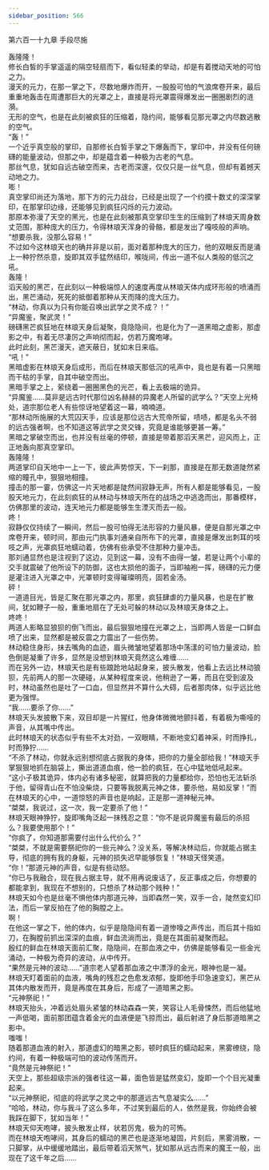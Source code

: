 ```yaml
---
sidebar_position: 566
---
```

 第六百一十九章 手段尽施


轰隆隆！  
修长白皙的手掌遥遥的隔空轻扇而下，看似轻柔的举动，却是有着搅动天地的可怕之力。  
漫天的元力，在那一掌之下，尽数地爆炸而开，一股股可怕的气浪席卷开来，最后重重地轰击在周遭那巨大的光罩之上，直接是将光罩震得爆发出一圈圈剧烈的涟漪。  
无形的空气，也是在此刻被疯狂的压缩着，隐约间，能够看见那光罩之内尽数逃散的空气。  
“轰！”  
一个近乎真空般的掌印，自那修长白皙手掌之下爆轰而下，掌印中，并没有任何磅礴的能量波动，但那之中，却是蕴含着一种极为古老的气息。  
那丝气息，犹如自远古破空而来，古老而深邃，仅仅只是一丝气息，但却有着撼天动地之力。  
嘭！  
真空掌印尚还为落地，那下方的元力战台，已经是出现了一个约摸十数丈的深深掌印，在那掌印边缘，还能够见到疯狂闪烁的元力波动。  
那原本弥漫了天空的黑光，也是在此刻被那真空掌印生生的压缩到了林琅天周身数丈范围，那种庞大的压力，令得林琅天浑身的骨骼，都是发出了嘎吱般的声响。  
“想要杀我，没那么容易！”  
不过如今这林琅天也的确并非是以前，面对着那种庞大的压力，他的双眼反而是涌上一种狞然杀意，旋即其双手猛然结印，喉咙间，传出一道不似人类般的低沉之吼。  
轰隆！  
滔天般的黑芒，在此刻以一种极端惊人的速度再度从林琅天体内成环形般的喷涌而出，黑芒涌动，死死的抵御着那种从天而降的庞大压力。  
“林动，你真以为只有你能召唤出武学之灵不成？！”  
“异魔鉴，聚武灵！”  
磅礴黑芒疯狂地在林琅天身后凝聚，竟隐隐间，也是化为了一道黑暗之虚影，那虚影之中，有着无尽凄厉之声响彻而起，仿若万魔咆哮。  
此时此刻，黑芒漫天，遮天蔽日，犹如末日来临。  
“吼！”  
黑暗虚影在林琅天身后成形，而后在林琅天那低沉的吼声中，竟也是有着一只黑暗而干枯的手掌，自其中破空而出。  
黑暗手掌之上，萦绕着一圈圈黑色的光芒，看上去极端的诡异。  
“异魔鉴……莫非是远古时代那位凶名赫赫的异魔老人所留的武学么？”天空上光椅处，道宗那位老人有些惊讶地望着这一幕，喃喃道。  
“那林动所施展的大荒囚天手，应该是那位远古大荒帝所留，啧啧，都是名头不弱的远古强者啊，也不知道这等武学之灵交锋，究竟是谁能够更甚一筹。”  
黑暗之掌破空而出，也并没有丝毫的停顿，直接是带着那滔天黑芒，迎风而上，正正地轰向那真空掌印。  
轰隆隆！  
两道掌印自天地中一上一下，彼此声势惊天，下一刹那，直接是在那无数道陡然紧缩的瞳孔中，狠狠地相撞。  
撞击的那一霎，仿佛这一片天地都是陡然间寂静无声，所有人都是能够看见，一股股天地元力，在此刻疯狂的从林动与林琅天所在的战场之中逃逸而出，那番模样，仿佛那里的波动，连天地元力都是能够生生湮灭而去一般。  
咚！  
寂静仅仅持续了一瞬间，然后一股可怕得无法形容的力量风暴，便是自那光罩之中席卷开来，顿时间，那由元门执事刘通亲自所布下的光罩，直接是爆发出刺耳的吱吱之声，光罩疯狂地蠕动着，仿佛有些承受不住那种力量冲击。  
那刘通显然也是注视到了这边，见到这一幕，没有不由得一皱，若是让两个小辈的交手就震破了他所设下的防御，这也太损他的面子，当即袖袍一挥，磅礴的元力便是灌注进入光罩之中，光罩顿时变得璀璨明亮，固若金汤。  
砰！  
一道道目光，皆是汇聚在那光罩之内，那里，疯狂肆虐的力量风暴，也是在扩散间，犹如鞭子一般，重重地扇在了无处可躲的林动以及林琅天身体之上。  
咚咚！  
两道人影略显狼狈的倒飞而出，最后狠狠地撞在光罩之上，当即两人皆是一口鲜血喷了出来，显然都是被反震之力震出了一些伤势。  
林动稳住身形，抹去嘴角的血迹，眉头微皱地望着那场中荡漾的可怕力量波动，脸色倒是凝重了许多，显然是没想到林琅天竟然这么难缠……  
而在另外一边，林琅天也是有些踉跄地站起身来，披头散发，他看上去远比林动狼狈，先前两人的那一次硬碰，从某种程度来说，他稍逊了一筹，而且在受到波及时，林动虽然也是吐了一口血，但显然并不算什么大碍，后者那肉体，似乎远比他更为强悍。  
“我……要杀了你……”  
林琅天头发披散下来，双目却是一片猩红，他身体微微地颤抖着，有着极为嘶哑的声音，从其嘴中传出。  
此时林琅天的状态似乎有些不太对劲，一双眼睛，不断地变幻着神采，时而挣扎，时而狰狞……  
“不杀了林动，你就永远别想彻底占据我的身体，把你的力量全部给我！”林琅天手掌狠狠地抓在脑袋上，撕出道道血痕，他一脸的疯狂，在心中猛地低吼起来。  
“这小子极其诡异，体内必有诸多秘密，就算把我的力量都给你，恐怕也无法斩杀于他，留得青山在不怕没柴烧，只要等我脱离元神之体，要杀他，易如反掌！”而在林琅天的心中，一道惊怒的声音也是响起，正是那一道神秘元神。  
“桀桀，我说过，这一次，我一定要杀了他！”  
林琅天眼神狰狞，旋即嘴角泛起一抹残忍之意：“你不是说异魔鉴有最后的杀招么？我要使用那个！”  
“你疯了，你知道那需要付出什么代价么？”  
“桀桀，不就是需要祭祀你的一些元神么？没关系，等解决林动后，你就能占据主导，彻底的拥有我的身躯，元神的损失迟早能够恢复！”林琅天怪笑道。  
“你！”那道元神的声音，似是有些动怒。  
“你已与我融合，现在我占据主导，就不用再说废话了，反正事成之后，你想要的都能拿到，我现在不想别的，只想杀了林动那个贱种！”  
林琅天如今也是丝毫不惧他体内那道元神，当即森然一笑，双手一合，陡然变幻印法，而后一掌反拍在了他的胸膛之上。  
啊！  
在他这一掌之下，他的体内，似乎是隐隐间有着一道惨嚎之声传出，而后其十指如刀，在胸膛前抓出深深的血痕，鲜血流淌而出，竟是在其面前凝聚而起。  
殷红的鲜血在林琅天面前汇聚，隐隐间，在那血液之中，仿佛是能够看见一些金光涌动，一种极为奇异的波动，从中传开。  
“果然是元神的波动……”道宗老人望着那血液之中漂浮的金光，眼神也是一凝。  
林琅天盯着面前的血液，嘴角的残忍之色愈发浓郁，旋即他手印急速变幻，黑芒从其体内散发而开，竟是再度在其身后，形成了一道暗黑之影。  
“元神祭祀！”  
林琅天抬头，冲着远处眉头紧皱的林动森森一笑，笑容让人毛骨悚然，而后他猛地一声低喝，面前那团蕴含着金光的血液便是飞掠而出，最后射进了身后那道暗黑之影中。  
嗤嗤！  
随着那道血液的射入，那道虚幻的暗黑之影，顿时疯狂的蠕动起来，黑雾缭绕，隐约间，有着一种极端可怕的波动传荡而开。  
“竟然是元神祭祀！”  
天空上，那些超级宗派的强者往这一幕，面色皆是猛然变幻，旋即一个个目光凝重起来。  
“以元神祭祀，彻底的将武学之灵之中的那道远古气息凝实么……”  
“哈哈，林动，你与我斗了这么多年，不过笑到最后的人，依然是我，你始终会被我踩在脚下，犹如当年！”  
林琅天仰天咆哮，披头散发止样，状若厉鬼，极为的可怖。  
而在林琅天咆哮间，其身后的蠕动的黑芒也是逐渐地凝固，片刻后，黑雾消散，一只脚掌，从中缓缓地踏出，最后带着滔天煞气，犹如那从远古而来的魔王一般，出现在了这千年之后……  
  
  
